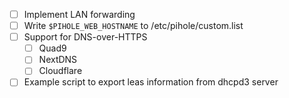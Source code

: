 * [ ] Implement LAN forwarding
* [ ] Write `$PIHOLE_WEB_HOSTNAME` to /etc/pihole/custom.list
* [ ] Support for DNS-over-HTTPS
  * [ ] Quad9
  * [ ] NextDNS
  * [ ] Cloudflare
* [ ] Example script to export leas information from dhcpd3 server
